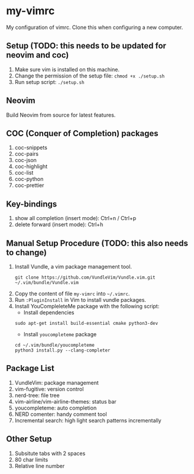 # my-vimrc
My configuration of vimrc. Clone this when configuring a new computer.

## Setup (TODO: this needs to be updated for neovim and coc)
1. Make sure vim is installed on this machine.
1. Change the permission of the setup file: `chmod +x ./setup.sh`
1. Run setup script: `./setup.sh`

## Neovim
Build Neovim from source for latest features.

## COC (Conquer of Completion) packages
1. coc-snippets
1. coc-pairs
1. coc-json
1. coc-highlight
1. coc-list
1. coc-python
1. coc-prettier

## Key-bindings
1. show all completion (insert mode): Ctrl+n / Ctrl+p
1. delete forward (insert mode): Ctrl+h

## Manual Setup Procedure (TODO: this also needs to change)

1. Install Vundle, a vim package management tool.
    ```
    git clone https://github.com/VundleVim/Vundle.vim.git ~/.vim/bundle/Vundle.vim
    ```
1. Copy the content of file `my-vimrc` into `~/.vimrc`.
1. Run `:PluginInstall` in Vim to install vundle packages.
1. Install YouCompleleteMe package with the following script:
    * Install dependencies
    ```
    sudo apt-get install build-essential cmake python3-dev
    ```
    * Install `youcompleteme` package
    ```
    cd ~/.vim/bundle/youcompleteme
    python3 install.py --clang-completer
    ```

## Package List
1. VundleVim: package management
1. vim-fugitive: version control
1. nerd-tree: file tree
1. vim-airline/vim-airline-themes: status bar
1. youcompleteme: auto completion
1. NERD comenter: handy comment tool
1. Incremental search: high light search patterns incrementally

## Other Setup
1. Subsitute tabs with 2 spaces 
1. 80 char limits
1. Relative line number
